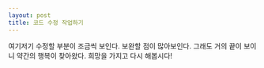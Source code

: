 ```yaml
---
layout: post
title: 코드 수정 작업하기
---
```


여기저기 수정할 부분이 조금씩 보인다.
보완할 점이 많아보인다. 그래도 거의 끝이 보이니 약간의 행복이 찾아왔다.
희망을 가지고 다시 해봅시다!




